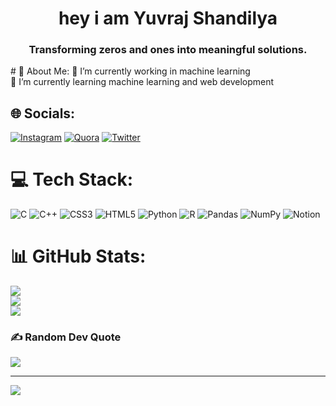 <h1 align="center"> hey i am Yuvraj Shandilya</h1>
<h3 align="center">Transforming zeros and ones into meaningful solutions.</h3>
# 💫 About Me:
🔭 I’m currently working in machine learning<br>🌱 I’m currently learning machine learning and web development<br>


## 🌐 Socials:
[![Instagram](https://img.shields.io/badge/Instagram-%23E4405F.svg?logo=Instagram&logoColor=white)](https://instagram.com/yuvshan05) [![Quora](https://img.shields.io/badge/Quora-%23B92B27.svg?logo=Quora&logoColor=white)](https://www.quora.com/profile/Yuvraj-Shandilya-2) [![Twitter](https://img.shields.io/badge/Twitter-%231DA1F2.svg?logo=Twitter&logoColor=white)](https://twitter.com/yuvrajshandily4) 

# 💻 Tech Stack:
![C](https://img.shields.io/badge/c-%2300599C.svg?style=for-the-badge&logo=c&logoColor=white) ![C++](https://img.shields.io/badge/c++-%2300599C.svg?style=for-the-badge&logo=c%2B%2B&logoColor=white) ![CSS3](https://img.shields.io/badge/css3-%231572B6.svg?style=for-the-badge&logo=css3&logoColor=white) ![HTML5](https://img.shields.io/badge/html5-%23E34F26.svg?style=for-the-badge&logo=html5&logoColor=white) ![Python](https://img.shields.io/badge/python-3670A0?style=for-the-badge&logo=python&logoColor=ffdd54) ![R](https://img.shields.io/badge/r-%23276DC3.svg?style=for-the-badge&logo=r&logoColor=white) ![Pandas](https://img.shields.io/badge/pandas-%23150458.svg?style=for-the-badge&logo=pandas&logoColor=white) ![NumPy](https://img.shields.io/badge/numpy-%23013243.svg?style=for-the-badge&logo=numpy&logoColor=white) ![Notion](https://img.shields.io/badge/Notion-%23000000.svg?style=for-the-badge&logo=notion&logoColor=white)
# 📊 GitHub Stats:
![](https://github-readme-stats.vercel.app/api?username=yuvshan05&theme=dark&hide_border=false&include_all_commits=false&count_private=false)<br/>
![](https://github-readme-streak-stats.herokuapp.com/?user=yuvshan05&theme=dark&hide_border=false)<br/>
![](https://github-readme-stats.vercel.app/api/top-langs/?username=yuvshan05&theme=dark&hide_border=false&include_all_commits=false&count_private=false&layout=compact)

### ✍️ Random Dev Quote
![](https://quotes-github-readme.vercel.app/api?type=horizontal&theme=radical)

---
[![](https://visitcount.itsvg.in/api?id=yuvshan05&icon=0&color=0)](https://visitcount.itsvg.in)

<!-- Proudly created with GPRM ( https://gprm.itsvg.in ) -->
